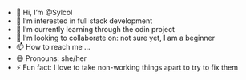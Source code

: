- 👋 Hi, I’m @Sylcol
- 👀 I’m interested in full stack development 
- 🌱 I’m currently learning through the odin project
- 💞️ I’m looking to collaborate on: not sure yet, I am a beginner
- 📫 How to reach me ...
- 😄 Pronouns: she/her
- ⚡ Fun fact: I love to take non-working things apart to try to fix them

<!---
Sylcol/Sylcol is a ✨ special ✨ repository because its `README.md` (this file) appears on your GitHub profile.
You can click the Preview link to take a look at your changes.
--->
